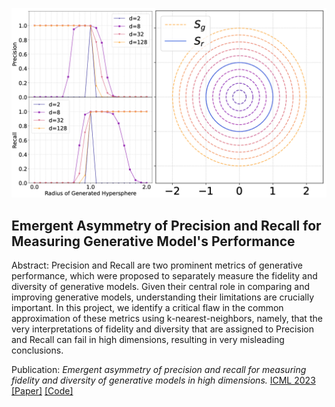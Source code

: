 ![Asymmetry in Metrics of Generative Performance](../images/emergent_asymmetry_pr.png)

## Emergent Asymmetry of Precision and Recall for Measuring Generative Model's Performance

Abstract: Precision and Recall are two prominent metrics of generative performance, which were proposed to separately measure the fidelity and diversity of generative models. Given their central role in comparing and improving generative models, understanding their limitations are crucially important. In this project, we identify a critical flaw in the common approximation of these metrics using k-nearest-neighbors, namely, that the very interpretations of fidelity and diversity that are assigned to Precision and Recall can fail in high dimensions, resulting in very misleading conclusions.

Publication: <i>Emergent asymmetry of precision and recall for measuring fidelity and diversity of generative models in high dimensions.</i> <a target="_blank" rel="noopener noreferrer" href="https://icml.cc/virtual/2023/poster/23612">ICML 2023</a> <a target="_blank" rel="noopener noreferrer" href="https://arxiv.org/pdf/2306.09618.pdf">[Paper]</a> <a target="_blank" rel="noopener noreferrer" href="https://github.com/mahyarkoy/emergent_asymmetry_pr">[Code]</a>